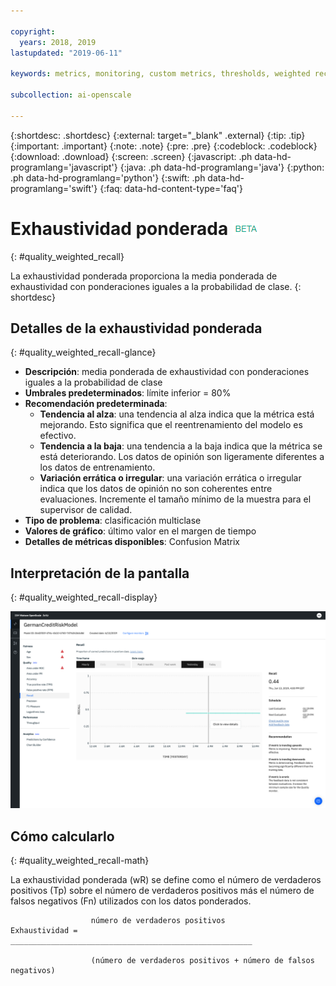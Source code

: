 ```yaml
---

copyright:
  years: 2018, 2019
lastupdated: "2019-06-11"

keywords: metrics, monitoring, custom metrics, thresholds, weighted recal

subcollection: ai-openscale

---
```


{:shortdesc: .shortdesc}
{:external: target="_blank" .external}
{:tip: .tip}
{:important: .important}
{:note: .note}
{:pre: .pre}
{:codeblock: .codeblock}
{:download: .download}
{:screen: .screen}
{:javascript: .ph data-hd-programlang='javascript'}
{:java: .ph data-hd-programlang='java'}
{:python: .ph data-hd-programlang='python'}
{:swift: .ph data-hd-programlang='swift'}
{:faq: data-hd-content-type='faq'}

# Exhaustividad ponderada ![etiqueta beta](images/beta.png)
{: #quality_weighted_recall}

La exhaustividad ponderada proporciona la media ponderada de exhaustividad con ponderaciones iguales a la probabilidad de clase.
{: shortdesc}

## Detalles de la exhaustividad ponderada
{: #quality_weighted_recall-glance}

- **Descripción**: media ponderada de exhaustividad con ponderaciones iguales a la probabilidad de clase
- **Umbrales predeterminados**: límite inferior = 80%
- **Recomendación predeterminada**:
   - **Tendencia al alza**: una tendencia al alza indica que la métrica está mejorando. Esto significa que el reentrenamiento del modelo es efectivo.
   - **Tendencia a la baja**: una tendencia a la baja indica que la métrica se está deteriorando. Los datos de opinión son ligeramente diferentes a los datos de entrenamiento.
   - **Variación errática o irregular**: una variación errática o irregular indica que los datos de opinión no son coherentes entre evaluaciones. Incremente el tamaño mínimo de la muestra para el supervisor de calidad.
- **Tipo de problema**: clasificación multiclase
- **Valores de gráfico**: último valor en el margen de tiempo
- **Detalles de métricas disponibles**: Confusion Matrix

## Interpretación de la pantalla
{: #quality_weighted_recall-display}

![Se muestra el gráfico Exhaustividad ponderada](images/quality-recall.png)

## Cómo calcularlo
{: #quality_weighted_recall-math}

La exhaustividad ponderada (wR) se define como el número de verdaderos positivos (Tp) sobre el número de verdaderos positivos más el número de falsos negativos (Fn) utilizados con los datos ponderados. 

```
                  número de verdaderos positivos
Exhaustividad =   ______________________________________________________

                  (número de verdaderos positivos + número de falsos negativos)
```
